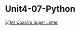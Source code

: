 # Unit4-07-Python
[![Mr Coxall's Super Linter](https://github.com/ICS3U-Programming-VivianaH/Unit4-07-Python/workflows/Mr%20Coxall's%20Super%20Linter/badge.svg)](https://github.com/ICS3U-Programming-VivianaH/Unit4-07-Python/actions/)
